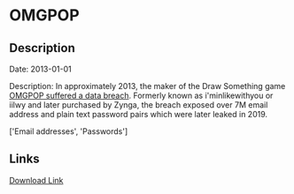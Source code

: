 # OMGPOP

## Description

Date: 2013-01-01

Description:
In approximately 2013, the maker of the Draw Something game <a href="https://www.cpomagazine.com/cyber-security/password-breach-of-game-developer-zynga-compromises-170-million-accounts/" target="_blank" rel="noopener">OMGPOP suffered a data breach</a>. Formerly known as i'minlikewithyou or iilwy and later purchased by Zynga, the breach exposed over 7M email address and plain text password pairs which were later leaked in 2019.


['Email addresses', 'Passwords']

## Links

[Download Link](https://link-to.net/1229997/225.73669748810144/dynamic/?r=b21ncG9wLmNvbQ==)
